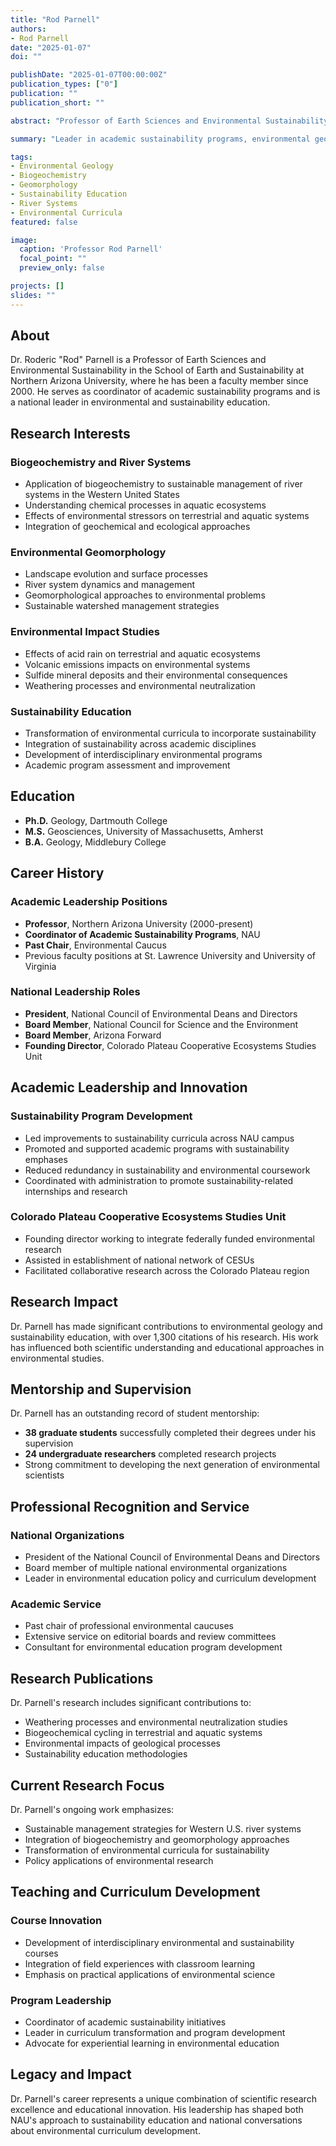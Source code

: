 ```yaml
---
title: "Rod Parnell"
authors: 
- Rod Parnell
date: "2025-01-07"
doi: ""

publishDate: "2025-01-07T00:00:00Z"
publication_types: ["0"]
publication: ""
publication_short: ""

abstract: "Professor of Earth Sciences and Environmental Sustainability specializing in biogeochemistry, geomorphology, and sustainability education."

summary: "Leader in academic sustainability programs, environmental geology, and sustainable management of river systems in the Western United States."

tags:
- Environmental Geology
- Biogeochemistry
- Geomorphology
- Sustainability Education
- River Systems
- Environmental Curricula
featured: false

image:
  caption: 'Professor Rod Parnell'
  focal_point: ""
  preview_only: false

projects: []
slides: ""
---
```


## About

Dr. Roderic "Rod" Parnell is a Professor of Earth Sciences and Environmental Sustainability in the School of Earth and Sustainability at Northern Arizona University, where he has been a faculty member since 2000. He serves as coordinator of academic sustainability programs and is a national leader in environmental and sustainability education.

## Research Interests

### Biogeochemistry and River Systems
- Application of biogeochemistry to sustainable management of river systems in the Western United States
- Understanding chemical processes in aquatic ecosystems
- Effects of environmental stressors on terrestrial and aquatic systems
- Integration of geochemical and ecological approaches

### Environmental Geomorphology
- Landscape evolution and surface processes
- River system dynamics and management
- Geomorphological approaches to environmental problems
- Sustainable watershed management strategies

### Environmental Impact Studies
- Effects of acid rain on terrestrial and aquatic ecosystems
- Volcanic emissions impacts on environmental systems
- Sulfide mineral deposits and their environmental consequences
- Weathering processes and environmental neutralization

### Sustainability Education
- Transformation of environmental curricula to incorporate sustainability
- Integration of sustainability across academic disciplines
- Development of interdisciplinary environmental programs
- Academic program assessment and improvement

## Education

- **Ph.D.** Geology, Dartmouth College
- **M.S.** Geosciences, University of Massachusetts, Amherst
- **B.A.** Geology, Middlebury College

## Career History

### Academic Leadership Positions
- **Professor**, Northern Arizona University (2000-present)
- **Coordinator of Academic Sustainability Programs**, NAU
- **Past Chair**, Environmental Caucus
- Previous faculty positions at St. Lawrence University and University of Virginia

### National Leadership Roles
- **President**, National Council of Environmental Deans and Directors
- **Board Member**, National Council for Science and the Environment
- **Board Member**, Arizona Forward
- **Founding Director**, Colorado Plateau Cooperative Ecosystems Studies Unit

## Academic Leadership and Innovation

### Sustainability Program Development
- Led improvements to sustainability curricula across NAU campus
- Promoted and supported academic programs with sustainability emphases
- Reduced redundancy in sustainability and environmental coursework
- Coordinated with administration to promote sustainability-related internships and research

### Colorado Plateau Cooperative Ecosystems Studies Unit
- Founding director working to integrate federally funded environmental research
- Assisted in establishment of national network of CESUs
- Facilitated collaborative research across the Colorado Plateau region

## Research Impact

Dr. Parnell has made significant contributions to environmental geology and sustainability education, with over 1,300 citations of his research. His work has influenced both scientific understanding and educational approaches in environmental studies.

## Mentorship and Supervision

Dr. Parnell has an outstanding record of student mentorship:
- **38 graduate students** successfully completed their degrees under his supervision
- **24 undergraduate researchers** completed research projects
- Strong commitment to developing the next generation of environmental scientists

## Professional Recognition and Service

### National Organizations
- President of the National Council of Environmental Deans and Directors
- Board member of multiple national environmental organizations
- Leader in environmental education policy and curriculum development

### Academic Service
- Past chair of professional environmental caucuses
- Extensive service on editorial boards and review committees
- Consultant for environmental education program development

## Research Publications

Dr. Parnell's research includes significant contributions to:
- Weathering processes and environmental neutralization studies
- Biogeochemical cycling in terrestrial and aquatic systems
- Environmental impacts of geological processes
- Sustainability education methodologies

## Current Research Focus

Dr. Parnell's ongoing work emphasizes:
- Sustainable management strategies for Western U.S. river systems
- Integration of biogeochemistry and geomorphology approaches
- Transformation of environmental curricula for sustainability
- Policy applications of environmental research

## Teaching and Curriculum Development

### Course Innovation
- Development of interdisciplinary environmental and sustainability courses
- Integration of field experiences with classroom learning
- Emphasis on practical applications of environmental science

### Program Leadership
- Coordinator of academic sustainability initiatives
- Leader in curriculum transformation and program development
- Advocate for experiential learning in environmental education

## Legacy and Impact

Dr. Parnell's career represents a unique combination of scientific research excellence and educational innovation. His leadership has shaped both NAU's approach to sustainability education and national conversations about environmental curriculum development.